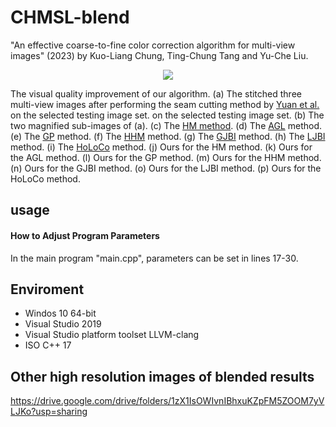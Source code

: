 # CHMSL-blend
"An effective coarse-to-fine color correction algorithm for multi-view images" (2023) by Kuo-Liang Chung, Ting-Chung Tang and Yu-Che Liu.

<div align=center>
<img src="https://github.com/ivpml84079/CHMSL-blend/blob/main/Fig/example.png">
</div>

The visual quality improvement of our algorithm. (a) The stitched three multi-view images after performing the seam cutting method by [Yuan et al.](https://ieeexplore.ieee.org/abstract/document/9115682) on the selected testing image set. on the selected testing image set. (b) The two magnified sub-images of (a). (c) The [HM method](https://ieeexplore.ieee.org/document/4539698). (d) The [AGL](https://www.sciencedirect.com/science/article/pii/S0924271617300990?via%3Dihub) method. (e) The [GP](https://www.sciencedirect.com/science/article/pii/S0924271619302151?via%3Dihub) method. (f) The [HHM](https://ieeexplore.ieee.org/document/9261383) method. (g) The [GJBI](https://ieeexplore.ieee.org/document/8676030) method. (h) The [LJBI](https://www.mdpi.com/2072-4292/14/21/5440) method. (i) The [HoLoCo](https://www.sciencedirect.com/science/article/pii/S1566253523000672?via%3Dihub) method. (j) Ours for the HM method. (k) Ours for the AGL method. (l) Ours for the GP method. (m) Ours for the HHM method. (n) Ours for the GJBI method. (o) Ours for the LJBI method. (p) Ours for the HoLoCo method.

## usage

#### How to Adjust Program Parameters

In the main program "main.cpp", parameters can be set in lines 17-30. 

## Enviroment
* Windos 10 64-bit
* Visual Studio 2019
* Visual Studio platform toolset LLVM-clang
* ISO C++ 17 

## Other high resolution images of blended results
https://drive.google.com/drive/folders/1zX1IsOWIvnIBhxuKZpFM5ZOOM7yVLJKo?usp=sharing
